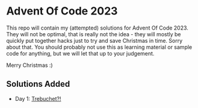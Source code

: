 Advent Of Code 2023
===================

This repo will contain my (attempted) solutions for Advent Of Code 2023. They will not be optimal, that is really not
the idea - they will mostly be quickly put together hacks just to try and save Christmas in time. Sorry about that. You
should probably not use this as learning material or sample code for anything, but we will let that up to your
judgement.

Merry Christmas :)

Solutions Added
---------------

- Day 1: [Trebuchet?!](./001/)
